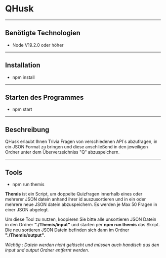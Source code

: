 # QHusk
---
## Benötigte Technologien
- Node V19.2.0 oder höher
---
## Installation
- npm install
---
## Starten des Programmes
- npm start
---
## Beschreibung 
QHusk erlaubt Ihnen Trivia Fragen von verschiedenen API´s abzufragen, in ein JSON Format zu bringen und diese anschließend in den jeweiligen Ordner unter dem Überverzeichniss "Q" abzuspeichern.

---
## Tools
- npm run themis

**Themis** ist ein Script, um doppelte Quizfragen innerhalb eines oder mehrerer JSON datein anhand ihrer id auszusortieren und in ein oder mehrere neue JSON datein abzuspeichern. Es werden je Max 50 Fragen in einer JSON abgelegt.

Um diese Tool zu nutzen, koopieren Sie bitte alle unsortieren JSON Datein in den Ordner **"./Themis/input"** und starten per **npm run themis** das Skript. Die neu sortieren JSON Datein befinden sich dann im Ordner **"./Themis/output"**.

*Wichtig : Datein werden nicht gelöscht und müssen auch handisch aus den input und output Ordner entfernt werden.*


